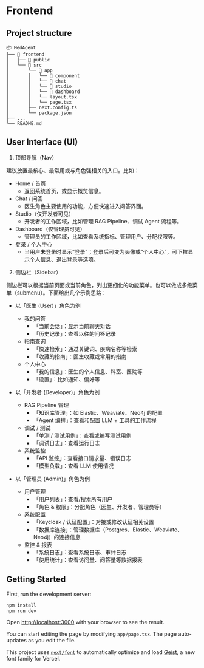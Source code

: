 # Frontend

## Project structure
```
📦 MedAgent
├── 📁 frontend     
│   ├── 📁 public  
│   └── 📁 src 
│       └── 📁 app 
│       │   └── 📁 component
│       │   └── 📁 chat         
│       │   └── 📁 studio     
│       │   └── 📁 dashboard     
│       │   └── layout.tsx   
│       │   └── page.tsx 
│       ├── next.config.ts       
│       └── package.json  
├── ...   
└── README.md             
```


## User Interface (UI)

1. 顶部导航（Nav）

建议放置最核心、最常用或与角色强相关的入口。比如：

- Home / 首页
  - 返回系统首页，或显示概览信息。
- Chat / 问答
  - 医生角色主要使用的功能，方便快速进入问答界面。
- Studio（仅开发者可见）
  - 开发者的工作区域，比如管理 RAG Pipeline、调试 Agent 流程等。
- Dashboard（仅管理员可见）
  - 管理员的工作区域，比如查看系统指标、管理用户、分配权限等。
- 登录 / 个人中心
  - 当用户未登录时显示“登录”；登录后可变为头像或“个人中心”，可下拉显示个人信息、退出登录等选项。

2. 侧边栏（Sidebar）
   
侧边栏可以根据当前页面或当前角色，列出更细化的功能菜单。也可以做成多级菜单（submenu）。下面给出几个示例思路：

-  以「医生 (User)」角色为例
   -  我的问答
      -  「当前会话」：显示当前聊天对话
      -  「历史记录」：查看以往的问答记录
   -  指南查询
      -  「快速检索」：通过关键词、疾病名称等检索
      -  「收藏的指南」：医生收藏或常用的指南
   - 个人中心
     -   「我的信息」：医生的个人信息、科室、医院等
     -   「设置」：比如通知、偏好等

- 以「开发者 (Developer)」角色为例
  - RAG Pipeline 管理
    - 「知识库管理」：如 Elastic、Weaviate、Neo4j 的配置
    - 「Agent 编排」：查看和配置 LLM + 工具的工作流程
  - 调试 / 测试
    - 「单测 / 测试用例」：查看或编写测试用例
    - 「调试日志」：查看运行日志
  - 系统监控
    - 「API 监控」：查看接口请求量、错误日志
    - 「模型负载」：查看 LLM 使用情况

- 以「管理员 (Admin)」角色为例
  - 用户管理
    - 「用户列表」：查看/搜索所有用户
    - 「角色 & 权限」：分配角色（医生、开发者、管理员等）
  - 系统配置
    - 「Keycloak / 认证配置」：对接或修改认证相关设置
    - 「数据库连接」：管理数据库（Postgres、Elastic、Weaviate、Neo4j）的连接信息
  - 监控 & 报表
    - 「系统日志」：查看系统日志、审计日志
    - 「使用统计」：查看访问量、问答量等数据报表

## Getting Started

First, run the development server:

```bash
npm install
npm run dev
```

Open [http://localhost:3000](http://localhost:3000) with your browser to see the result.

You can start editing the page by modifying `app/page.tsx`. The page auto-updates as you edit the file.

This project uses [`next/font`](https://nextjs.org/docs/app/building-your-application/optimizing/fonts) to automatically optimize and load [Geist](https://vercel.com/font), a new font family for Vercel.